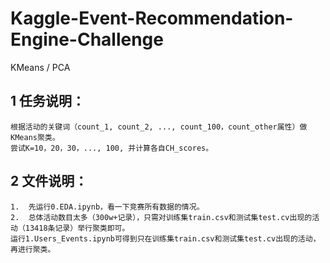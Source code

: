 # Kaggle-Event-Recommendation-Engine-Challenge
KMeans / PCA

## 1 任务说明：
    根据活动的关键词（count_1, count_2, ..., count_100，count_other属性）做KMeans聚类。
    尝试K=10，20，30，..., 100, 并计算各自CH_scores。
## 2 文件说明：
    1.	先运行0.EDA.ipynb，看一下竞赛所有数据的情况。
    2.	总体活动数目太多（300w+记录），只需对训练集train.csv和测试集test.cv出现的活动（13418条记录）举行聚类即可。
    运行1.Users_Events.ipynb可得到只在训练集train.csv和测试集test.cv出现的活动，再进行聚类。

